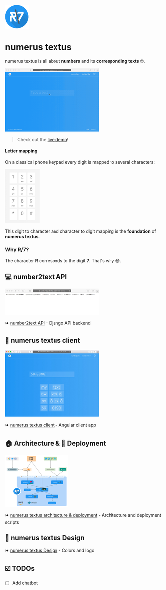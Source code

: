 <img src="./images/readme/numerus-textus-Logo.png" width="15%" style="max-width:100%;" alt="numerus textus logo">

# numerus textus
numerus textus is all about **numbers** and its **corresponding texts** 🤓.

<img src="./images/readme/text2number_hello_world.gif" width="60%" style="max-width:100%;" alt="text2number hello world example">

> Check out the <a href="https://www.numerus-textus.com" target="_blank">live demo</a>!

#### Letter mapping

On a classical phone keypad every digit is mapped to several characters:

<img src="./images/readme/keypad.jpg" width="22%" style="max-width:100%;" alt="keypad">

This digit to character and character to digit mapping is the **foundation** of **numerus textus**.


### Why R/7?
The character **R** corresonds to the digit **7**. That's why :sunglasses:.



## :computer: number2text API

<img src="./api/images/readme/api_screenshot.jpg" width="60%" style="max-width:100%;" alt="number2text API screenshot">

:fast_forward: [number2text API](./api) - Django API backend



## :iphone: numerus textus client

<img src="./webapp/images/readme/number2text_screenshot.jpg" width="60%" style="max-width:100%;" alt="number2text screenshot">

:fast_forward: [numerus textus client](./webapp) - Angular client app



## :house: Architecture & :rocket: Deployment

<img src="./deployment/images/readme/numerus-textus-architecture.jpg" width="40%" style="max-width:100%;" alt="numerus textus architecture">

:fast_forward: [numerus textus architecture & deployment](./deployment) - Architecture and deployment scripts



## :balloon: numerus textus Design

:fast_forward: [numerus textus Design](./Design) - Colors and logo



## :ballot_box_with_check:️ TODOs
- [ ] Add chatbot